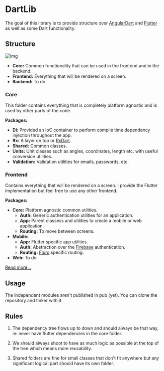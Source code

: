 # DartLib

The goal of this library is to provide structure over [AngularDart](https://webdev.dartlang.org/angular/) and [Flutter](https://flutter.io) as well as some Dart functionality. 

## Structure

![Img](https://image.ibb.co/dgp8Nx/lib_struc.png)

- **Core:** Common functionality that can be used in the frontend and in the backend.
- **Frontend:** Everything that will be rendered on a screen.
- **Backend:** To do

### Core

This folder contains everything that is completely platform agnostic and is used by other parts of the code. 

**Packages:**

- **Di:** Provided an IoC container to perform compile time dependency injection throughout the app. 
- **Rx:** A layer on top or [RxDart](https://github.com/ReactiveX/rxdart). 
- **Shared:** Common classes.
- **Units:** Unit classes such as angles, coordinates, length etc. with useful conversion utilities.
- **Validation:** Validation utilities for emails, passwords, etc.

### Frontend

Contains everything that will be rendered on a screen. I provide the Flutter implementation but feel free to use any other frontend.

**Packages:**

- **Core:** Platform agnostic common utilities.
    - **Auth:** Generic authentication utilities for an application.
    - **App:** Parent classess and utilities to create a mobile or web application.
    - **Routing:** To move between screens.
- **Mobile:** 
    - **App:** Flutter specific app utilities.
    - **Auth:** Abstraction over the [Firebase](https://firebase.google.com/) authentication.
    - **Routing:** [Fluro](https://github.com/goposse/fluro) specific routing.
- **Web:** To do

[Read more...](frontend)
    

## Usage
The independent modules aren't published in pub (yet). You can clone the repository and tinker with it.    

## Rules    

1. The dependency tree flows up to down and should always be that way, ie: never have flutter dependencies in the core folder. 

2. We should always shoot to have as much logic as possible at the top of the tree which means more reusability.

3. Shared folders are fine for small classes that don't fit anywhere but any significant logical part should have its own folder.